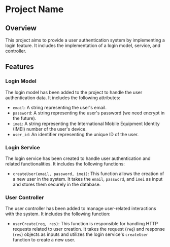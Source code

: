 # Project Name

## Overview
This project aims to provide a user authentication system by implementing a login feature. It includes the implementation of a login model, service, and controller.

## Features

### Login Model
The login model has been added to the project to handle the user authentication data. It includes the following attributes:
- `email`: A string representing the user's email.
- `password`: A string representing the user's password (we need encrypt in the future).
- `imei`: A string representing the International Mobile Equipment Identity (IMEI) number of the user's device.
- `user_id`: An identifier representing the unique ID of the user.

### Login Service
The login service has been created to handle user authentication and related functionalities. It includes the following functions:
- `createUser(email, password, imei)`: This function allows the creation of a new user in the system. It takes the `email`, `password`, and `imei` as input and stores them securely in the database.

### User Controller
The user controller has been added to manage user-related interactions with the system. It includes the following function:
- `userCreate(req, res)`: This function is responsible for handling HTTP requests related to user creation. It takes the request (`req`) and response (`res`) objects as inputs and utilizes the login service's `createUser` function to create a new user.

